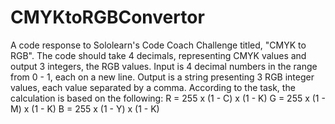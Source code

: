 # CMYKtoRGBConvertor
A code response to Sololearn's Code Coach Challenge titled, "CMYK to RGB". The code should take 4 decimals, representing CMYK values and output 3 integers, the RGB values.  Input is 4 decimal numbers in the range from 0 - 1, each on a new line. Output is a string presenting 3 RGB integer values, each value separated by a comma.
According to the task, the calculation is based on the following:
R = 255 x (1 - C) x (1 - K)
G = 255 x (1 - M) x (1 - K)
B = 255 x (1 - Y) x (1 - K)
